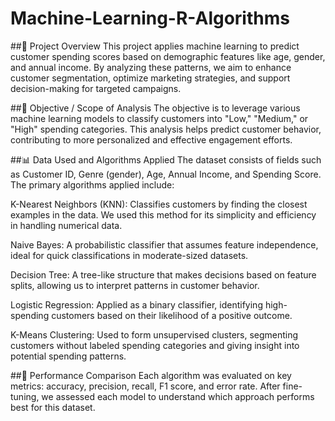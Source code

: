 # Machine-Learning-R-Algorithms
##📌 Project Overview
This project applies machine learning to predict customer spending scores based on demographic features like age, gender, and annual income. By analyzing these patterns, we aim to enhance customer segmentation, optimize marketing strategies, and support decision-making for targeted campaigns.

##🎯 Objective / Scope of Analysis
The objective is to leverage various machine learning models to classify customers into "Low," "Medium," or "High" spending categories. This analysis helps predict customer behavior, contributing to more personalized and effective engagement efforts.

##📊 Data Used and Algorithms Applied
The dataset consists of fields such as Customer ID, Genre (gender), Age, Annual Income, and Spending Score. The primary algorithms applied include:

K-Nearest Neighbors (KNN): Classifies customers by finding the closest examples in the data. We used this method for its simplicity and efficiency in handling numerical data.

Naive Bayes: A probabilistic classifier that assumes feature independence, ideal for quick classifications in moderate-sized datasets.

Decision Tree: A tree-like structure that makes decisions based on feature splits, allowing us to interpret patterns in customer behavior.

Logistic Regression: Applied as a binary classifier, identifying high-spending customers based on their likelihood of a positive outcome.

K-Means Clustering: Used to form unsupervised clusters, segmenting customers without labeled spending categories and giving insight into potential spending patterns.

##🚀 Performance Comparison
Each algorithm was evaluated on key metrics: accuracy, precision, recall, F1 score, and error rate. After fine-tuning, we assessed each model to understand which approach performs best for this dataset.
